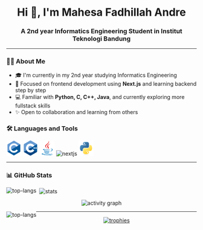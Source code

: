 <h1 align="center">Hi 👋, I'm Mahesa Fadhillah Andre</h1>
<h3 align="center">A 2nd year Informatics Engineering Student in Institut Teknologi Bandung</h3>

---

### 👨‍💻 About Me
- 🎓 I'm currently in my 2nd year studying Informatics Engineering  
- 🌱 Focused on frontend development using **Next.js** and learning backend step by step  
- 💻 Familiar with **Python, C, C++, Java**, and currently exploring more fullstack skills  
- ✨ Open to collaboration and learning from others  

### 🛠️ Languages and Tools
<p align="left">
  <img src="https://raw.githubusercontent.com/devicons/devicon/master/icons/c/c-original.svg" alt="c" width="40" height="40"/>
  <img src="https://raw.githubusercontent.com/devicons/devicon/master/icons/cplusplus/cplusplus-original.svg" alt="cpp" width="40" height="40"/>
  <img src="https://raw.githubusercontent.com/devicons/devicon/master/icons/java/java-original.svg" alt="java" width="40" height="40"/>
  <img src="https://cdn.worldvectorlogo.com/logos/nextjs-2.svg" alt="nextjs" width="40" height="40"/>
  <img src="https://raw.githubusercontent.com/devicons/devicon/master/icons/python/python-original.svg" alt="python" width="40" height="40"/>
</p>

---

### 📊 GitHub Stats
<p>
  <img align="left" src="https://github-readme-stats.vercel.app/api/top-langs?username=mahesa005&show_icons=true&locale=en&layout=compact" alt="top-langs" />
</p>
<p>&nbsp;
  <img align="center" src="https://github-readme-stats.vercel.app/api?username=mahesa005&show_icons=true&locale=en" alt="stats" />
</p>

<p align="center">
  <img src="https://github-readme-activity-graph.cyclic.app/graph?username=mahesa005&theme=react&hide_border=true" alt="activity graph"/>
</p>

<p>
  <img align="left" src="https://github-readme-stats.vercel.app/api/top-langs?username=mahesa005&show_icons=true&locale=en&layout=compact" alt="top-langs" />
</p>


---

<p align="center">
  <a href="https://github.com/ryo-ma/github-profile-trophy">
    <img src="https://github-profile-trophy.vercel.app/?username=mahesa005&theme=onedark&column=3&margin-w=15&margin-h=15" alt="trophies"/>
  </a>
</p>
